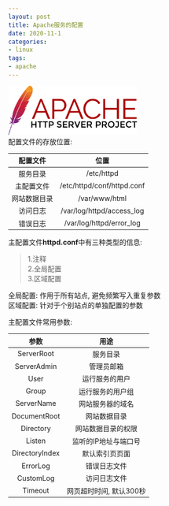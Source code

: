 ```yaml
---
layout: post
title: Apache服务的配置
date: 2020-11-1
categories:
- linux
tags:
- apache
---
```

<img src="/assets/post_image/httpd.png" height=100 weight=100><br>
配置文件的存放位置:<br>

| 配置文件         | 位置                       |
| :-:          | :-:                        |
| 服务目录     | /etc/httpd                 |
| 主配置文件   | /etc/httpd/conf/httpd.conf |
| 网站数据目录 | /var/www/html              |
| 访问日志     | /var/log/httpd/access_log  |
| 错误日志     | /var/log/httpd/error_log   |

主配置文件**httpd.conf**中有三种类型的信息:<br>

>1.注释<br>
>2.全局配置<br>
>3.区域配置<br>

全局配置: 作用于所有站点, 避免频繁写入重复参数<br>
区域配置: 针对于个别站点的单独配置的参数<br>

主配置文件常用参数:<br>

| 参数           | 用途                    |
| :-:            | :-:                     |
| ServerRoot     | 服务目录                |
| ServerAdmin    | 管理员邮箱              |
| User           | 运行服务的用户          |
| Group          | 运行服务的用户组        |
| ServerName     | 网站服务器的域名        |
| DocumentRoot   | 网站数据目录            |
| Directory      | 网站数据目录的权限      |
| Listen         | 监听的IP地址与端口号    |
| DirectoryIndex | 默认索引页页面          |
| ErrorLog       | 错误日志文件            |
| CustomLog      | 访问日志文件            |
| Timeout        | 网页超时时间, 默认300秒 |


